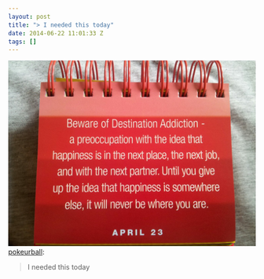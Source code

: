 ```yaml
---
layout: post
title: "> I needed this today"
date: 2014-06-22 11:01:33 Z
tags: []
---
```

![](/media/2014/06/89543418625.jpg)
[pokeurball](http://pokeurball.tumblr.com/post/85457403273):

> I needed this today
